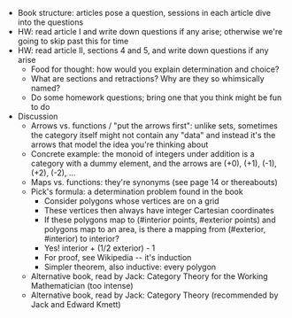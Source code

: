 * Book structure: articles pose a question, sessions in each article dive into the questions
* HW: read article I and write down questions if any arise; otherwise we're going to skip past this for time
* HW: read article II, sections 4 and 5, and write down questions if any arise
  * Food for thought: how would you explain determination and choice?
  * What are sections and retractions? Why are they so whimsically named?
  * Do some homework questions; bring one that you think might be fun to do
* Discussion
  * Arrows vs. functions / "put the arrows first": unlike sets, sometimes the category itself might not contain any "data" and instead it's the arrows that model the idea you're thinking about
  * Concrete example: the monoid of integers under addition is a category with a dummy element, and the arrows are (+0), (+1), (-1), (+2), (-2), ...
  * Maps vs. functions: they're synonyms (see page 14 or thereabouts)
  * Pick's formula: a determination problem found in the book
    * Consider polygons whose vertices are on a grid
    * These vertices then always have integer Cartesian coordinates
    * If these polygons map to (#interior points, #exterior points) and polygons map to an area, is there a mapping from (#exterior, #interior) to interior?
    * Yes! interior + (1/2 exterior) - 1
    * For proof, see Wikipedia -- it's induction
    * Simpler theorem, also inductive: every polygon
  * Alternative book, read by Jack: Category Theory for the Working Mathematician (too intense)
  * Alternative book, read by Jack: Category Theory (recommended by Jack and Edward Kmett)

